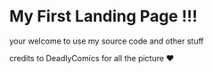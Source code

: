 # My First Landing Page !!!

your welcome to use my source code and other stuff

credits to DeadlyComics for all the picture ❤️
